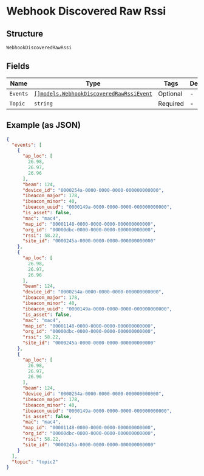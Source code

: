 
# Webhook Discovered Raw Rssi

## Structure

`WebhookDiscoveredRawRssi`

## Fields

| Name | Type | Tags | Description |
|  --- | --- | --- | --- |
| `Events` | [`[]models.WebhookDiscoveredRawRssiEvent`](../../doc/models/webhook-discovered-raw-rssi-event.md) | Optional | - |
| `Topic` | `string` | Required | - |

## Example (as JSON)

```json
{
  "events": [
    {
      "ap_loc": [
        26.98,
        26.97,
        26.96
      ],
      "beam": 124,
      "device_id": "0000254a-0000-0000-0000-000000000000",
      "ibeacon_major": 178,
      "ibeacon_minor": 40,
      "ibeacon_uuid": "0000149a-0000-0000-0000-000000000000",
      "is_asset": false,
      "mac": "mac4",
      "map_id": "00001148-0000-0000-0000-000000000000",
      "org_id": "00000dbc-0000-0000-0000-000000000000",
      "rssi": 58.22,
      "site_id": "0000245a-0000-0000-0000-000000000000"
    },
    {
      "ap_loc": [
        26.98,
        26.97,
        26.96
      ],
      "beam": 124,
      "device_id": "0000254a-0000-0000-0000-000000000000",
      "ibeacon_major": 178,
      "ibeacon_minor": 40,
      "ibeacon_uuid": "0000149a-0000-0000-0000-000000000000",
      "is_asset": false,
      "mac": "mac4",
      "map_id": "00001148-0000-0000-0000-000000000000",
      "org_id": "00000dbc-0000-0000-0000-000000000000",
      "rssi": 58.22,
      "site_id": "0000245a-0000-0000-0000-000000000000"
    },
    {
      "ap_loc": [
        26.98,
        26.97,
        26.96
      ],
      "beam": 124,
      "device_id": "0000254a-0000-0000-0000-000000000000",
      "ibeacon_major": 178,
      "ibeacon_minor": 40,
      "ibeacon_uuid": "0000149a-0000-0000-0000-000000000000",
      "is_asset": false,
      "mac": "mac4",
      "map_id": "00001148-0000-0000-0000-000000000000",
      "org_id": "00000dbc-0000-0000-0000-000000000000",
      "rssi": 58.22,
      "site_id": "0000245a-0000-0000-0000-000000000000"
    }
  ],
  "topic": "topic2"
}
```

